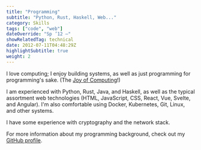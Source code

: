 ```yaml
---
title: "Programming"
subtitle: "Python, Rust, Haskell, Web..."
category: Skills
tags: ["code", "web"]
dateOverride: "Sp ’12 –"
showRelatedTag: technical
date: 2012-07-11T04:48:29Z
highlightSubtitle: true
weight: 2
---
```


I love computing; I enjoy building systems, as well as just programming for programming's sake. (The [Joy of Computing](https://joy.recurse.com)!)

I am experienced with Python, Rust, Java, and Haskell, as well as the typical assortment web technologies (HTML, JavaScript, CSS, React, Vue, Svelte, and Angular). I'm also comfortable using Docker, Kubernetes, Git, Linux, and other systems.

I have some experience with cryptography and the network stack.

For more information about my programming background, check out my [GitHub profile](https://github.com/milesmcc/).